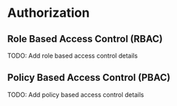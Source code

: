 # Authorization

## Role Based Access Control (RBAC)

TODO: Add role based access control details

## Policy Based Access Control (PBAC)

TODO: Add policy based access control details
